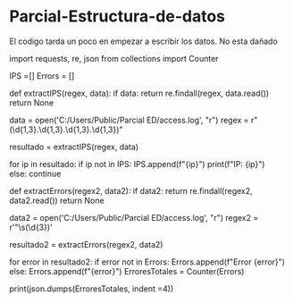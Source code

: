 # Parcial-Estructura-de-datos


El codigo tarda un poco en empezar a escribir los datos. No esta dañado


import requests, re, json
from collections import Counter

IPS =[]
Errors = []

def extractIPS(regex, data):
    if data:
        return re.findall(regex, data.read())
    return None
  
data = open('C:/Users/Public/Parcial ED/access.log', "r")
regex = r"(\d{1,3}\.\d{1,3}\.\d{1,3}\.\d{1,3})"

resultado = extractIPS(regex, data)

for ip in resultado:
    if ip not in IPS:
      IPS.append(f"{ip}")
      print(f"IP: {ip}")   
    else:
     continue




def extractErrors(regex2, data2):
    if data2:
        return re.findall(regex2, data2.read())
    return None
  
data2 = open('C:/Users/Public/Parcial ED/access.log', "r")
regex2 = r'"\s(\d{3})'

resultado2 = extractErrors(regex2, data2)

for error in resultado2:
    if error not in Errors:
      Errors.append(f"Error {error}")   
    else:
       Errors.append(f"{error}")
    ErroresTotales = Counter(Errors)

print(json.dumps(ErroresTotales, indent =4))
